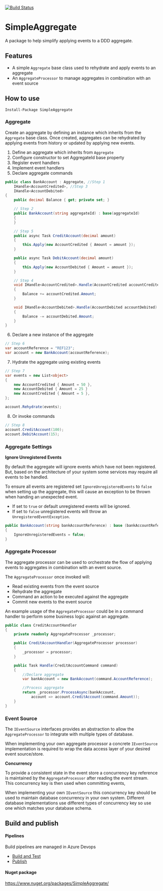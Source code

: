 [![Build Status](https://jonpovey.visualstudio.com/SimpleAggregate/_apis/build/status/Publish?branchName=master)](https://jonpovey.visualstudio.com/SimpleAggregate/_build/latest?definitionId=16&branchName=master)


# SimpleAggregate
A package to help simplify applying events to a DDD aggregate. 

## Features

- A simple `Aggregate` base class used to rehydrate and apply events to an aggregate
- An `AggregateProcessor` to manage aggregates in combination with an event source

## How to use

```
Install-Package SimpleAggregate
```

### Aggregate

Create an aggregate by defining an instance which inherits from the `Aggregate` base class. Once created, aggregates can be rehydrated by applying events from history or updated by applying new events.

1. Define an aggregate which inherits from `Aggregate`
2. Configure constructor to set AggregateId base property
3. Register event handlers
4. Implement event handlers
5. Declare aggregate commands

```c#
public class BankAccount : Aggregate, //Step 1 
    IHandle<AccountCredited>, //Step 3
    IHandle<AccountDebited> 
{
    public decimal Balance { get; private set; }

    // Step 2
    public BankAccount(string aggregateId) : base(aggregateId)
    {
    }

    // Step 5
    public async Task CreditAccount(decimal amount)
    {
        this.Apply(new AccountCredited { Amount = amount });
    }

    public async Task DebitAccount(decimal amount)
    {
        this.Apply(new AccountDebited { Amount = amount });
    }

    // Step 4
    void IHandle<AccountCredited>.Handle(AccountCredited accountCredited)
    {
        Balance += accountCredited.Amount;
    }

    void IHandle<AccountDebited>.Handle(AccountDebited accountDebited)
    {
        Balance -= accountDebited.Amount;
    }
}

```

6. Declare a new instance of the aggregate
```c#
// Step 6
var accountReference = "REF123";
var account = new BankAccount(accountReference);
```

7. Hydrate the aggregate using existing events
```c#
// Step 7
var events = new List<object>
{
    new AccountCredited { Amount = 50 },
    new AccountDebited { Amount = 25 }
    new AccountCredited { Amount = 5 },
};

account.Rehydrate(events);
```

8. Or invoke commands
```c#
// Step 8
account.CreditAccount(100);
account.DebitAccount(15);
```

### Aggregate Settings

**Ignore Unregistered Events**

By default the aggregate will ignore events which have not been registered. But, based on the architecture of your system some services may require all events to be handled. 

To ensure all events are registered set `IgnoreUnregisteredEvents` to `false` when setting up the aggregate, this will cause an exception to be thrown when handing an unexpected event.

- If set to `true` or default unregistered events will be ignored. 
- If set to `false` unregistered events will throw an `UnregisteredEventException`.

```c#
public BankAccount(string bankAccountReference) : base (bankAccountReference)
{
    IgnoreUnregisteredEvents = false;
}
```

### Aggregate Processor
The aggregate processor can be used to orchestrate the flow of applying events to aggregates in combination with an event source.

The `AggregateProcessor` once invoked will:
- Read existing events from the event source
- Rehydrate the aggregate
- Command an action to be executed against the aggregate
- Commit new events to the event source

An example usage of the `AggregateProcessor` could be in a command handler to perform some business logic against an aggregate.

```c#
public class CreditAccountHandler
{
    private readonly AggregateProcessor _processor;

    public CreditAccountHandler(AggregateProcessor processor)
    {
        _processor = processor;
    }

    public Task Handle(CreditAccountCommand command)
    {
        //Declare aggregate
        var bankAccount = new BankAccount(command.AccountReference);

        //Process aggregate
        return _processor.ProcessAsync(bankAccount, 
            account => account.CreditAccount(command.Amount));
    }
}

```

### Event Source
The `IEventSource` interfaces provides an abstraction to allow the `AggregateProcessor` to integrate with multiple types of database.


 When implementing your own aggregate processor a concrete `IEventSource` implementation is required to wrap the data access layer of your desired event source/store.

**Concurrency**

To provide a consistent state in the event store a concurrency key reference is maintained by the `AggregateProcessor` after reading the event stream. This concurrency key is then used when committing events,

When implementing your own `IEventSource` this concurrency key should be used to maintain database concurrency in your own system. Different database implementations use different types of concurrency key so use one which matches your database schema.

## Build and publish
#### Pipelines
Build pipelines are managed in Azure Devops
- [Build and Test](https://jonpovey.visualstudio.com/SimpleAggregate/_build?definitionId=17)
- [Publish](https://jonpovey.visualstudio.com/SimpleAggregate/_build?definitionId=16)

#### Nuget package
https://www.nuget.org/packages/SimpleAggregate/
